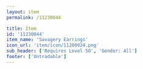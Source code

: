 ```yaml
---
layout: item
permalink: /11230044

title: Item
id: '11230044'
item_name: 'Savagery Earrings'
icon_url: 'item/icon/11200024.png'
sub_header: ['Requires Level 50', 'Gender: All']
footer: ['Untradable']
---
```

